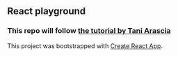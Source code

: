 ## React playground
### This repo will follow [the tutorial by Tani Arascia](https://www.taniarascia.com/getting-started-with-react/)

This project was bootstrapped with [Create React App](https://github.com/facebook/create-react-app).